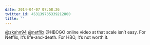 ```yaml
---
date: 2014-04-07 07:58:26
twitter_id: 453139735339212800
title: ''
---
```


<!-- Tweet at https://twitter.com/statuses/452983290581241856 is either deleted or protected. -->

[@zkahn94](https://twitter.com/zkahn94) [@netflix](https://twitter.com/netflix) @HBOGO online video at that scale isn’t easy. For Netflix, it’s life-and-death. For HBO, it’s not worth it.
